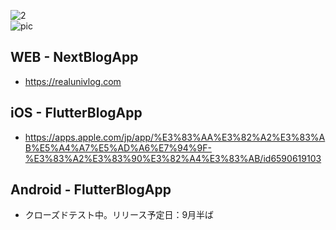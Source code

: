 ![2](https://github.com/user-attachments/assets/a5308f83-25d9-4ad7-8ae5-74487ad6b635)
<br>
![pic](https://github.com/user-attachments/assets/05d785a3-e929-4312-bfd5-568c8254ae7f)

## WEB - NextBlogApp
- https://realunivlog.com

## iOS - FlutterBlogApp
- https://apps.apple.com/jp/app/%E3%83%AA%E3%82%A2%E3%83%AB%E5%A4%A7%E5%AD%A6%E7%94%9F-%E3%83%A2%E3%83%90%E3%82%A4%E3%83%AB/id6590619103

## Android - FlutterBlogApp
- クローズドテスト中。リリース予定日：9月半ば


<!-- # Arata Takano
## Next.js × MicroCMS × Vercel で爆速ブログを作って収益化させるのが目標！！
### ↑ 6/17にて達成！
## Flutterでアプリ作りたい
### ↑ 8/2にて達成！iOS版リリースしました
- ### https://realunivlog.com
- ### https://apps.apple.com/jp/app/%E3%83%AA%E3%82%A2%E3%83%AB%E5%A4%A7%E5%AD%A6%E7%94%9F-%E3%83%A2%E3%83%90%E3%82%A4%E3%83%AB/id6590619103
<br>

<a href="https://github.com/tocoteron">
  <img align="left" height="205px" src="https://github-readme-stats.vercel.app/api/top-langs/?username=Arata1202&layout=compact&langs_count=10&theme=tokyonight" />
</a>
<a href="https://git.io/streak-stats">
  <img height="205px" src="https://github-readme-streak-stats.herokuapp.com?user=Arata1202&theme=tokyonight&locale=ja" alt="GitHub Streak" />
</a>
<br> -->
<!-- <a href="https://komarev.com/ghpvc/?username=Arata1202&color=blue">
  <img src="https://komarev.com/ghpvc/?username=Arata1202&color=blue" alt="Profile Views" />
</a> -->
